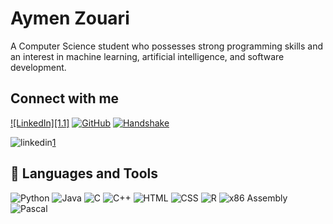 # Aymen Zouari

A Computer Science student who possesses strong programming skills and an interest in machine learning, artificial intelligence, and software development.

## Connect with me

[![LinkedIn][1.1]][1] [![GitHub][2.1]][2] [![Handshake][3.1]][3]


[2.1]: https://i.imgur.com/9I6NRUm.png (GitHub icon without padding)
[3.1]: https://i.imgur.com/31PwVMs.png (Handshake icon)
[1]: https://www.linkedin.com/in/aymen-zouari-622377236/
[2]: https://github.com/Az0202/Aymen-Zouari
[3]: https://app.joinhandshake.com/stu/users/49753127

![linkedin](https://cloud.githubusercontent.com/assets/17016297/18839848/0fc7e74e-83d2-11e6-8c6a-277fc9d6e067.png)[1]

## 🧰 Languages and Tools

![Python](https://img.shields.io/badge/Code-Python-informational?style=flat&logo=python&logoColor=white&color=2bbc8a)
![Java](https://img.shields.io/badge/Code-Java-informational?style=flat&logo=java&logoColor=white&color=2bbc8a)
![C](https://img.shields.io/badge/Code-C-informational?style=flat&logo=c&logoColor=white&color=2bbc8a)
![C++](https://img.shields.io/badge/Code-C++-informational?style=flat&logo=cplusplus&logoColor=white&color=2bbc8a)
![HTML](https://img.shields.io/badge/Code-HTML-informational?style=flat&logo=html5&logoColor=white&color=2bbc8a)
![CSS](https://img.shields.io/badge/Code-CSS-informational?style=flat&logo=css3&logoColor=white&color=2bbc8a)
![R](https://img.shields.io/badge/Code-R-informational?style=flat&logo=r&logoColor=white&color=2bbc8a)
![x86 Assembly](https://img.shields.io/badge/Code-x86_Assembly-informational?style=flat&logoColor=white&color=2bbc8a)
![Pascal](https://img.shields.io/badge/Code-Pascal-informational?style=flat&logoColor=white&color=2bbc8a)
